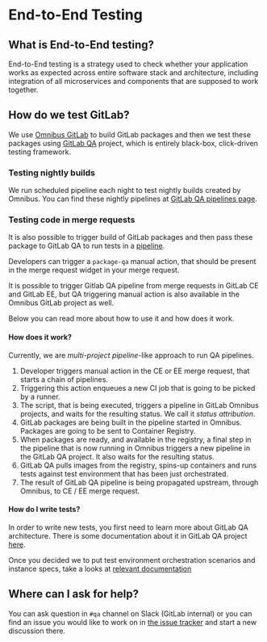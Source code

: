 # End-to-End Testing

## What is End-to-End testing?

End-to-End testing is a strategy used to check whether your application works
as expected across entire software stack and architecture, including
integration of all microservices and components that are supposed to work
together.

## How do we test GitLab?

We use [Omnibus GitLab][omnibus-gitlab] to build GitLab packages and then we
test these packages using [GitLab QA][gitlab-qa] project, which is entirely
black-box, click-driven testing framework.

### Testing nightly builds

We run scheduled pipeline each night to test nightly builds created by Omnibus.
You can find these nightly pipelines at [GitLab QA pipelines page][gitlab-qa-pipelines].

### Testing code in merge requests

It is also possible to trigger build of GitLab packages and then pass these
package to GitLab QA to run tests in a [pipeline][gitlab-qa-pipelines].

Developers can trigger a `package-qa` manual action, that should be present in
the merge request widget in your merge request.

It is possible to trigger Gitlab QA pipeline from merge requests in GitLab CE
and GitLab EE, but QA triggering manual action is also available in the Omnibus
GitLab project as well.

Below you can read more about how to use it and how does it work.

#### How does it work?

Currently, we are _multi-project pipeline_-like approach to run QA pipelines.

1. Developer triggers manual action in the CE or EE merge request, that starts
a chain of pipelines.
1. Triggering this action enqueues a new CI job that is going to be picked by a
runner.
1. The script, that is being executed, triggers a pipeline in GitLab Omnibus
projects, and waits for the resulting status. We call it _status attribution_.
1. GitLab packages are being built in the pipeline started in Omnibus. Packages
are going to be sent to Container Registry.
1. When packages are ready, and available in the registry, a final step in the
pipeline that is now running in Omnibus triggers a new pipeline in the GitLab
QA project. It also waits for the resulting status.
1. GitLab QA pulls images from the registry, spins-up containers and runs tests
against test environment that has been just orchestrated.
1. The result of GitLab QA pipeline is being propagated upstream, through
Omnibus, to CE / EE merge request.

#### How do I write tests?

In order to write new tests, you first need to learn more about GitLab QA
architecture. There is some documentation about it in GitLab QA project
[here][gitlab-qa-architecture].

Once you decided we to put test environment orchestration scenarios and
instance specs, take a looks at [relevant documentation][instance-qa-readme]

## Where can I ask for help?

You can ask question in `#qa` channel on Slack (GitLab internal) or you can
find an issue you would like to work on in [the issue tracker][gitlab-qa-issues]
and start a new discussion there.

[omnibus-gitlab]: https://gitlab.com/gitlab-org/omnibus-gitlab
[gitlab-qa]: https://gitlab.com/gitlab-org/gitlab-qa
[gitlab-qa-pipelines]: https://gitlab.com/gitlab-org/gitlab-qa/pipelines
[instance-qa-readme]: https://gitlab.com/gitlab-org/gitlab-ce/tree/master/qa/README.md
[gitlab-qa-architecture]: https://gitlab.com/gitlab-org/gitlab-qa/blob/master/docs/architecture.md
[gitlab-qa-issues]: https://gitlab.com/gitlab-org/gitlab-qa/issues

